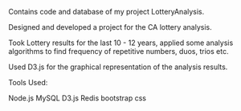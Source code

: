 Contains code and database of my project LotteryAnalysis.

Designed and developed a project for the CA lottery analysis.

Took Lottery results for the last 10 - 12 years, applied some analysis algorithms to find frequency of repetitive numbers, duos, trios etc.

Used D3.js for the graphical representation of the analysis results.

Tools Used:

Node.js MySQL D3.js Redis bootstrap css